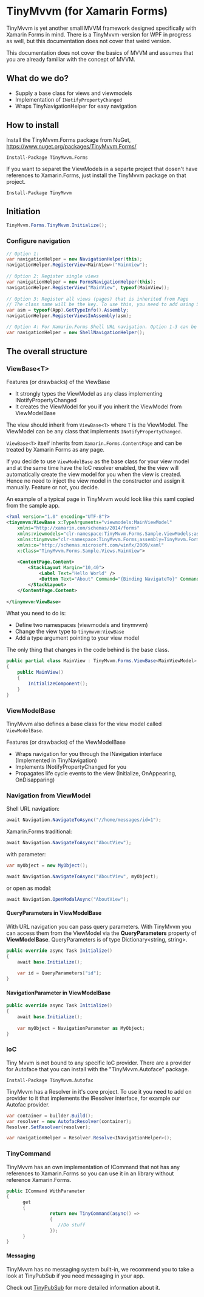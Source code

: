 # TinyMvvm (for Xamarin Forms)

TinyMvvm is yet another small MVVM framework designed specifically with Xamarin Forms in mind. There is a TinyMvvm-version for WPF in progress as well, but this documentation does not cover that weird version.

This documentation does not cover the basics of MVVM and assumes that you are already familiar with the concept of MVVM.

## What do we do?

* Supply a base class for views and viewmodels
* Implementation of `INotifyPropertyChanged`
* Wraps TinyNavigationHelper for easy navigation

## How to install
Install the TinyMvvm.Forms package from NuGet, https://www.nuget.org/packages/TinyMvvm.Forms/

```
Install-Package TinyMvvm.Forms 
```
If you want to separet the ViewModels in a separte project that dosen't have references to Xamarin.Forms, just install the TinyMvvm package on that project.

```
Install-Package TinyMvvm 
```

## Initiation

```csharp
TinyMvvm.Forms.TinyMvvm.Initialize();
```

### Configure navigation
```csharp
// Option 1:
var navigationHelper = new NavigationHelper(this);
navigationHelper.RegisterView<MainView>("MainView");
		
// Option 2: Register single views		
var navigationHelper = new FormsNavigationHelper(this);		
navigationHelper.RegisterView("MainView", typeof(MainView));		
		
// Option 3: Register all views (pages) that is inherited from Page		
// The class name will be the key. To use this, you need to add using System.Reflection;		
var asm = typeof(App).GetTypeInfo().Assembly;		
navigationHelper.RegisterViewsInAssembly(asm);

// Option 4: For Xamarin.Forms Shell URL navigation. Option 1-3 can be combined with Option 4 because ShellNavigationHelper is a subclass of FormsNavigationHelper.
var navigationHelper = new ShellNavigationHelper();

```

## The overall structure

### ViewBase&lt;T&gt;

Features (or drawbacks) of the ViewBase

* It strongly types the ViewModel as any class implementing INotifyPropertyChanged
* It creates the ViewModel for you if you inherit the ViewModel from ViewModelBase

The view should inherit from `ViewBase<T>` where `T` is the ViewModel. The ViewModel can be any class that implements `INotifyPropertyChanged`. 

`ViewBase<T>` itself inherits from `Xamarin.Forms.ContentPage` and can be treated by Xamarin Forms as any page.

If you decide to use `ViewModelBase` as the base class for your view model and at the same time have the IoC resolver enabled, the the view will automatically create the view model for you when the view is created. Hence no need to inject the view model in the constructor and assign it manually. Feature or not, you decide.

An example of a typical page in TinyMvvm would look like this xaml copied from the sample app.

```xml
<?xml version="1.0" encoding="UTF-8"?>
<tinymvvm:ViewBase x:TypeArguments="viewmodels:MainViewModel" 
    xmlns="http://xamarin.com/schemas/2014/forms" 
    xmlns:viewmodels="clr-namespace:TinyMvvm.Forms.Sample.ViewModels;assembly=TinyMvvm.Forms.Samples"
    xmlns:tinymvvm="clr-namespace:TinyMvvm.Forms;assembly=TinyMvvm.Forms"
    xmlns:x="http://schemas.microsoft.com/winfx/2009/xaml" 
    x:Class="TinyMvvm.Forms.Sample.Views.MainView">
    
	<ContentPage.Content>
        <StackLayout Margin="10,40">
            <Label Text="Hello World" />
            <Button Text="About" Command="{Binding NavigateTo}" CommandParameter="AboutView" />
        </StackLayout>
    </ContentPage.Content>
    
</tinymvvm:ViewBase>
```

What you need to do is:

* Define two namespaces (viewmodels and tinymvvm)
* Change the view type to `tinymvvm:ViewBase`
* Add a type argument pointing to your view model

The only thing that changes in the code behind is the base class.

```csharp
public partial class MainView : TinyMvvm.Forms.ViewBase<MainViewModel>
{
    public MainView()
    {
        InitializeComponent();
    }
}
```

### ViewModelBase

TinyMvvm also defines a base class for the view model called `ViewModelBase`.

Features (or drawbacks) of the ViewModelBase

* Wraps navigation for you through the INavigation interface (Implemented in TinyNavigation)
* Implements INotifyPropertyChanged for you
* Propagates life cycle events to the view (Initialize, OnAppearing, OnDisapparing)

### Navigation from ViewModel

Shell URL navigation:
```csharp
await Navigation.NavigateToAsync("//home/messages/id=1");
```
Xamarin.Forms traditional:

```csharp
await Navigation.NavigateToAsync("AboutView");
```
with parameter:

```csharp
var myObject = new MyObject();

await Navigation.NavigateToAsync("AboutView", myObject);
```

or open as modal:

```csharp
await Navigation.OpenModalAsync("AboutView");
```

#### QueryParameters in ViewModelBase
With URL navigation you can pass query parameters. With TinyMvvm you can access them from the ViewModel via the **QueryParameters** property of **ViewModelBase**. QueryParameters is of type Dictionary<string, string>.

```csharp
public override async Task Initialize()
{
	await base.Initialize();
	
	var id = QueryParameters["id"];
}
```


#### NavigationParameter in ViewModelBase
```csharp
public override async Task Initialize()
{
	await base.Initialize();
	
	var myObject = NavigationParameter as MyObject;
}
```

### IoC
Tiny Mvvm is not bound to any specific IoC provider. There are a provider for Autoface that you can install with the "TinyMvvm.Autoface" package.

```
Install-Package TinyMvvm.Autofac
```

TinyMvvm has a Resolver in it's core project. To use it you need to add on provider to it that implements the IResolver interface, for example our Autofac provider.

```csharp
var container = builder.Build();
var resolver = new AutofacResolver(container);
Resolver.SetResolver(resolver);
```			

```csharp
var navigationHelper = Resolver.Resolve<INavigationHelper>();
```

### TinyCommand

TinyMvvm has an own implementation of ICommand that not has any references to Xamarin.Forms so you can use it in an library without reference Xamarin.Forms.

```csharp
public ICommand WithParameter
{
      get
      {
                return new TinyCommand(async() =>
                {
                   //Do stuff
                });
      }
}
```

#### Messaging

TinyMvvm has no messaging system built-in, we recommend you to take a look at TinyPubSub if you need messaging in your app.

Check out [TinyPubSub](https://github.com/johankson/TinyPubSub) for more detailed information about it.

